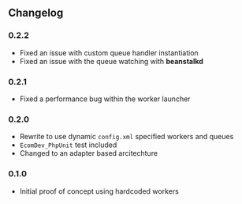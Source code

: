 ## Changelog

### 0.2.2
 * Fixed an issue with custom queue handler instantiation
 * Fixed an issue with the queue watching with **beanstalkd**

### 0.2.1
 * Fixed a performance bug within the worker launcher

### 0.2.0
 * Rewrite to use dynamic `config.xml` specified workers and queues
 * `EcomDev_PhpUnit` test included
 * Changed to an adapter based arcitechture

### 0.1.0
 * Initial proof of concept using hardcoded workers
